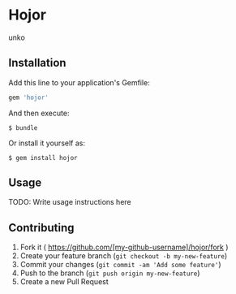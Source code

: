 # Hojor

unko

## Installation

Add this line to your application's Gemfile:

```ruby
gem 'hojor'
```

And then execute:

    $ bundle

Or install it yourself as:

    $ gem install hojor

## Usage

TODO: Write usage instructions here

## Contributing

1. Fork it ( https://github.com/[my-github-username]/hojor/fork )
2. Create your feature branch (`git checkout -b my-new-feature`)
3. Commit your changes (`git commit -am 'Add some feature'`)
4. Push to the branch (`git push origin my-new-feature`)
5. Create a new Pull Request
